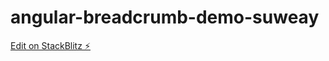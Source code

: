 # angular-breadcrumb-demo-suweay

[Edit on StackBlitz ⚡️](https://stackblitz.com/edit/angular-breadcrumb-demo-suweay)